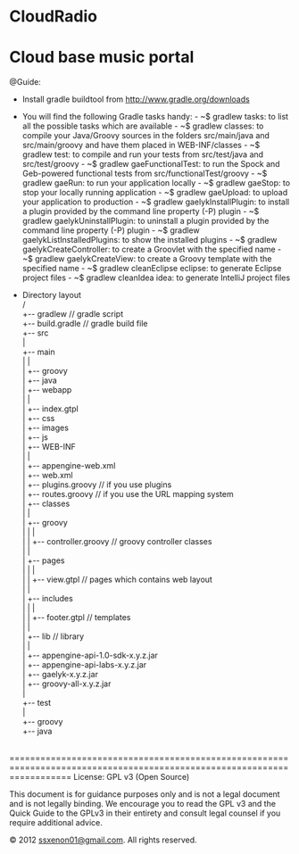 CloudRadio
========================================================================================================================
Cloud base music portal
========================================================================================================================
 @Guide:

 - Install gradle buildtool from  http://www.gradle.org/downloads
 - You will find the following Gradle tasks handy:
       -  ~$ gradlew tasks: to list all the possible tasks which are available
       -  ~$ gradlew classes: to compile your Java/Groovy sources in the folders src/main/java and src/main/groovy and have them placed in WEB-INF/classes
       -  ~$ gradlew test: to compile and run your tests from src/test/java and src/test/groovy
       -  ~$ gradlew gaeFunctionalTest: to run the Spock and Geb-powered functional tests from src/functionalTest/groovy
       -  ~$ gradlew gaeRun: to run your application locally
       -  ~$ gradlew gaeStop: to stop your locally running application
       -  ~$ gradlew gaeUpload: to upload your application to production
       -  ~$ gradlew gaelykInstallPlugin: to install a plugin provided by the command line property (-P) plugin
       -  ~$ gradlew gaelykUninstallPlugin: to uninstall a plugin provided by the command line property (-P) plugin
       -  ~$ gradlew gaelykListInstalledPlugins: to show the installed plugins
       -  ~$ gradlew gaelykCreateController<ControllerName>: to create a Groovlet with the specified name
       -  ~$ gradlew gaelykCreateView<ViewName>: to create a Groovy template with the specified name
       -  ~$ gradlew cleanEclipse eclipse: to generate Eclipse project files
       -  ~$ gradlew cleanIdea idea: to generate IntelliJ project files

 - Directory layout <br>
            /<br>
            +-- gradlew       // gradle script<br>
            +-- build.gradle  // gradle build file<br>
            +-- src<br>
                |<br>
                +-- main<br>
                |   |<br>
                |   +-- groovy<br>
                |   +-- java<br>
                |   +-- webapp<br>
                |       |<br>
                |       +-- index.gtpl<br>
                |       +-- css<br>
                |       +-- images<br>
                |       +-- js<br>
                |       +-- WEB-INF<br>
                |           |<br>
                |           +-- appengine-web.xml<br>
                |           +-- web.xml<br>
                |           +-- plugins.groovy      // if you use plugins<br>
                |           +-- routes.groovy       // if you use the URL mapping system<br>
                |           +-- classes<br>
                |           |<br>
                |           +-- groovy<br>
                |           |    |<br>
                |           |    +-- controller.groovy    // groovy controller classes<br>
                |           |<br>
                |           +-- pages<br>
                |           |    |<br>
                |           |    +-- view.gtpl           // pages which contains web layout<br>
                |           |<br>
                |           +-- includes<br>
                |           |    |<br>
                |           |    +-- footer.gtpl         // templates<br>
                |           |<br>
                |           +-- lib                      // library<br>
                |               |<br>
                |               +-- appengine-api-1.0-sdk-x.y.z.jar<br>
                |               +-- appengine-api-labs-x.y.z.jar<br>
                |               +-- gaelyk-x.y.z.jar<br>
                |               +-- groovy-all-x.y.z.jar<br>
                |<br>
                +-- test<br>
                    |<br>
                    +-- groovy<br>
                    +-- java<br>
<br>
========================================================================================================================
License: GPL v3  (Open Source)

This document is for guidance purposes only and is not a legal document and is not legally binding.
We encourage you to read the GPL v3 and the Quick Guide to the GPLv3 in their entirety and consult legal counsel if you require additional advice.


© 2012 ssxenon01@gmail.com. All rights reserved.